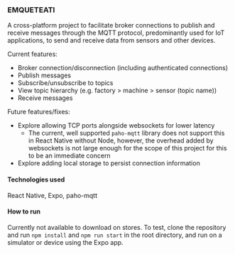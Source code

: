 ### EMQUETEATI 

A cross-platform project to facilitate broker connections to publish and receive messages through the MQTT protocol, predominantly used for IoT applications, to send and receive data from sensors and other devices.

Current features:
- Broker connection/disconnection (including authenticated connections)
- Publish messages
- Subscribe/unsubscribe to topics
- View topic hierarchy (e.g. factory > machine > sensor (topic name))
- Receive messages

Future features/fixes:
- Explore allowing TCP ports alongside websockets for lower latency
    - The current, well supported  `paho-mqtt` library does not support this in React Native without Node, however, the overhead added by websockets is not large enough for the scope of this project
    for this to be an immediate concern
- Explore adding local storage to persist connection information

#### Technologies used

React Native, Expo, paho-mqtt

#### How to run

Currently not available to download on stores. To test, clone the repository and run `npm install` and `npm run start` in the root directory, and run on a simulator or device using the Expo app.